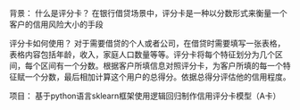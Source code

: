 背景：
什么是评分卡？
在银行借贷场景中，评分卡是一种以分数形式来衡量一个客户的信用风险大小的手段

评分卡如何使用？
对于需要借贷的个人或者公司，在借贷时需要填写一张表格，表格内容包括年龄，收入，家庭人口数量等等。评分卡将每个特征划分为几个区间，每个区间有一个分数。根据客户所填信息对照评分卡，为客户所填的每一个特征赋一个分数，最后相加计算这个用户的总得分。依据总得分评估他的信用程度。

项目：
基于python语言sklearn框架使用逻辑回归制作信用评分卡模型（A卡）



